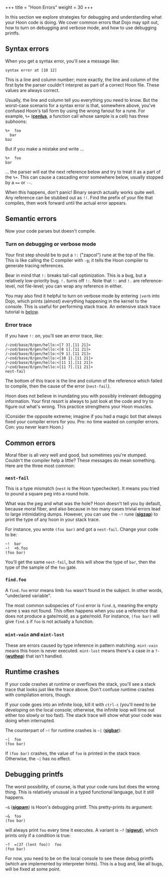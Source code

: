 +++
title = "Hoon Errors"
weight = 30
+++

In this section we explore strategies for debugging and understanding what your
Hoon code is doing. We cover common errors that Dojo may spit out, how to turn
on debugging and verbose mode, and how to use debugging printfs.

## Syntax errors

When you get a syntax error, you'll see a message like:

```
syntax error at [10 12]
```

This is a line and column number; more exactly, the line and
column of the first byte the parser couldn't interpret as part of
a correct Hoon file. These values are always correct.

Usually, the line and column tell you everything you need to
know. But the worst-case scenario for a syntax error is that,
somewhere above, you've confused Hoon's tall form by using the
wrong fanout for a rune. For example, `%+` ([**cenlus**](/reference/hoon/rune/cen#cenlus),
a function call whose sample is a cell) has three subhoons:

```hoon
%+  foo
  bar
baz
```

But if you make a mistake and write ...

```hoon
%+  foo
bar
```

... the parser will eat the next reference below and try to treat it as a
part of the `%+`. This can cause a cascading error somewhere
below, usually stopped by a `==` or `--`.

When this happens, don't panic! Binary search actually works
quite well. Any reference can be stubbed out as `!!`. Find the
prefix of your file that compiles, then work forward until
the actual error appears.

## Semantic errors

Now your code parses but doesn't compile.

### Turn on debugging or verbose mode

Your first step should be to put a `!:` ("zapcol") rune at the
top of the file. This is like calling the C compiler with `-g`;
it tells the Hoon compiler to generate tracing references.

Bear in mind that `!:` breaks tail-call optimization. This is a
bug, but a relatively low-priority bug. `!.` turns off `!:`.
Note that `!:` and `!.` are reference-level, not file-level; you can
wrap any reference in either.

You may also find it helpful to turn on verbose mode by entering `|verb` into Dojo, which prints (almost)
everything happening in the kernel to the console. This is useful for performing
stack trace. An extensive stack trace tutorial is [below](#stack-trace-tutorial).

### Error trace

If you have `!:` on, you'll see an error trace, like:

```
/~zod/base/0/gen/hello:<[7 3].[11 21]>
/~zod/base/0/gen/hello:<[8 1].[11 21]>
/~zod/base/0/gen/hello:<[9 1].[11 21]>
/~zod/base/0/gen/hello:<[10 1].[11 21]>
/~zod/base/0/gen/hello:<[11 1].[11 21]>
/~zod/base/0/gen/hello:<[11 7].[11 21]>
nest-fail
```

The bottom of this trace is the line and column of the reference which
failed to compile, then the cause of the error (`nest-fail`).

Hoon does not believe in inundating you with possibly irrelevant
debugging information. Your first resort is always to just look
at the code and try to figure out what's wrong. This practice
strengthens your Hoon muscles.

(Consider the opposite extreme; imagine if you had a magic bot
that always fixed your compiler errors for you. Pro: no time
wasted on compiler errors. Con: you never learn Hoon.)

## Common errors

Moral fiber is all very well and good, but sometimes you're
stumped. Couldn't the compiler help a little? These messages do
mean something. Here are the three most common:

### `nest-fail`

This is a type mismatch (`nest` is the Hoon typechecker). It
means you tried to pound a square peg into a round hole.

What was the peg and what was the hole? Hoon doesn't tell you by
default, because moral fiber, and also because in too many cases
trivial errors lead to large intimidating dumps. However, you
can use the `~!` rune ([**sigzap**](/reference/hoon/rune/sig#sigzap)) to print the type of any hoon in your stack trace.

For instance, you wrote `(foo bar)` and got a `nest-fail`. Change
your code to be:

```hoon
~!  bar
~!  +6.foo
(foo bar)
```

You'll get the same `nest-fail`, but this will show the type of
`bar`, then the type of the sample of the `foo` gate.

### `find.foo`

A `find.foo` error means limb `foo` wasn't found in the subject.
In other words, "undeclared variable".

The most common subspecies of `find` error is `find.$`, meaning
the empty name `$` was not found. This often happens when you
use a reference that does not produce a gate/mold, as a gate/mold. For
instance, `(foo bar)` will give `find.$` if `foo` is not actually a
function.

### `mint-vain` and `mint-lost`

These are errors caused by type inference in pattern matching.
`mint-vain` means this hoon is never executed. `mint-lost` means there's a case in a `?-` ([**wuthep**](/reference/hoon/rune/wut#wuthep)) that isn't handled.

## Runtime crashes

If your code crashes at runtime or overflows the stack, you'll
see a stack trace that looks just like the trace above. Don't
confuse runtime crashes with compilation errors, though.

If your code goes into an infinite loop, kill it with `ctrl-c` (you'll
need to be developing on the local console; otherwise, the
infinite loop will time out either too slowly or too fast). The
stack trace will show what your code was doing when interrupted.

The counterpart of `~!` for runtime crashes is `~|`
([**sigbar**](/reference/hoon/rune/sig#sigbar)):

```hoon
~|  foo
(foo bar)
```

If `(foo bar)` crashes, the value of `foo` is printed in the
stack trace. Otherwise, the `~|` has no effect.

## Debugging printfs

The worst possibility, of course, is that your code runs but does
the wrong thing. This is relatively unusual in a typed
functional language, but it still happens.

`~&` ([**sigpam**](/reference/hoon/rune/sig#sigpam)) is Hoon's debugging printf.
This pretty-prints its argument:

```hoon
~&  foo
(foo bar)
```

will always print `foo` every time it executes. A variant is
`~?` ([**sigwut**](/reference/hoon/rune/sig#sigwut)), which prints only if a condition is
true:

```hoon
~?  =(37 (lent foo))  foo
(foo bar)
```

For now, you need to be on the local console to see these debug
printfs (which are implemented by interpreter hints). This is a
bug and, like all bugs, will be fixed at some point.
